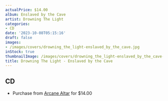 ```yaml
---
actualPrice: $14.00
album: Enslaved by the Cave
artist: Drowning The Light
categories:
- CD
date: '2023-10-08T05:15:16'
draft: false
images:
- /images/covers/drowning_the_light-enslaved_by_the_cave.jpg
inStock: true
thumbnailImage: /images/covers/drowning_the_light-enslaved_by_the_cave-thumb.jpg
title: Drowning The Light - Enslaved by the Cave
---
```


## CD
* Purchase from [Arcane Altar](https://arcanealtar.bigcartel.com/product/drowning-the-light-enslaved-by-the-cave-cd) for $14.00
